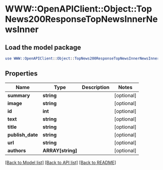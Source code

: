 # WWW::OpenAPIClient::Object::TopNews200ResponseTopNewsInnerNewsInner

## Load the model package
```perl
use WWW::OpenAPIClient::Object::TopNews200ResponseTopNewsInnerNewsInner;
```

## Properties
Name | Type | Description | Notes
------------ | ------------- | ------------- | -------------
**summary** | **string** |  | [optional] 
**image** | **string** |  | [optional] 
**id** | **int** |  | [optional] 
**text** | **string** |  | [optional] 
**title** | **string** |  | [optional] 
**publish_date** | **string** |  | [optional] 
**url** | **string** |  | [optional] 
**authors** | **ARRAY[string]** |  | [optional] 

[[Back to Model list]](../README.md#documentation-for-models) [[Back to API list]](../README.md#documentation-for-api-endpoints) [[Back to README]](../README.md)


